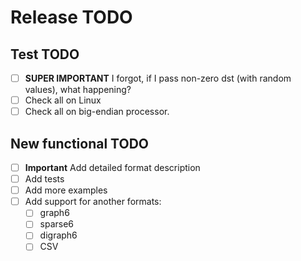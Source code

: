 # Release TODO

## Test TODO
- [ ] **SUPER IMPORTANT** I forgot, if I pass non-zero dst (with random values), what happening?
- [ ] Check all on Linux
- [ ] Check all on big-endian processor.

## New functional TODO

- [ ] **Important** Add detailed format description
- [ ] Add tests
- [ ] Add more examples
- [ ] Add support for another formats:
    - [ ] graph6
    - [ ] sparse6
    - [ ] digraph6
    - [ ] CSV
